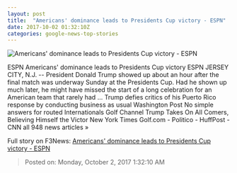 ```yaml
---
layout: post
title:  "Americans' dominance leads to Presidents Cup victory - ESPN"
date: 2017-10-02 01:32:10Z
categories: google-news-top-stories
---
```


![Americans' dominance leads to Presidents Cup victory - ESPN](http://a2.espncdn.com/combiner/i?img=%2Fphoto%2F2017%2F1001%2Fr267652_1296x729_16%2D9.jpg)

ESPN Americans' dominance leads to Presidents Cup victory ESPN JERSEY CITY, N.J. -- President Donald Trump showed up about an hour after the final match was underway Sunday at the Presidents Cup. Had he shown up much later, he might have missed the start of a long celebration for an American team that rarely had ... Trump defies critics of his Puerto Rico response by conducting business as usual Washington Post No simple answers for routed Internationals Golf Channel Trump Takes On All Comers, Believing Himself the Victor New York Times Golf.com - Politico - HuffPost - CNN all 948 news articles »


Full story on F3News: [Americans' dominance leads to Presidents Cup victory - ESPN](http://www.f3nws.com/n/NmbsSF)

> Posted on: Monday, October 2, 2017 1:32:10 AM
